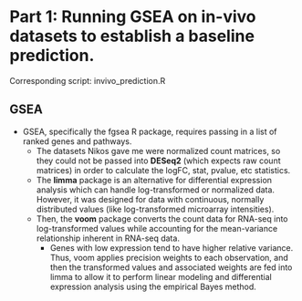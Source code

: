 # Part 1: Running GSEA on in-vivo datasets to establish a baseline prediction.
Corresponding script: invivo_prediction.R

## GSEA
- GSEA, specifically the fgsea R package, requires passing in a list of ranked genes and pathways.
  - The datasets Nikos gave me were normalized count matrices, so they could not be passed into **DESeq2** (which expects raw count matrices) in order to calculate the logFC, stat, pvalue, etc statistics.
  - The **limma** package is an alternative for differential expression analysis which can handle log-transformed or normalized data. However, it was designed for data with continuous, normally distributed values (like log-transformed microarray intensities).
  - Then, the **voom** package converts the count data for RNA-seq into log-transformed values while accounting for the mean-variance relationship inherent in RNA-seq data.
    - Genes with low expression tend to have higher relative variance. Thus, voom applies precision weights to each observation, and then the transformed values and associated weights are fed into limma to allow it to perform linear modeling and differential expression analysis using the empirical Bayes method.